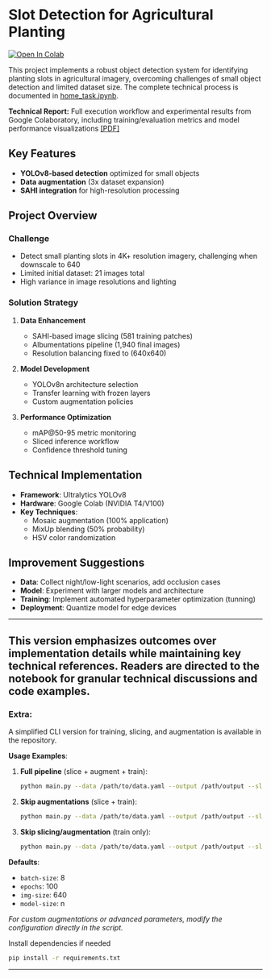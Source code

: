 # Slot Detection for Agricultural Planting

[![Open In Colab](https://colab.research.google.com/assets/colab-badge.svg)](https://colab.research.google.com/github/eriklemy/slots_detection/blob/main/notebook/home_task.ipynb)

This project implements a robust object detection system for identifying planting slots in agricultural imagery, overcoming challenges of small object detection and limited dataset size. The complete technical process is documented in [home_task.ipynb](notebook/home_task.ipynb).

**Technical Report:** Full execution workflow and experimental results from Google Colaboratory, including training/evaluation metrics and model performance visualizations [[PDF]](notebook/home_task.pdf)

## Key Features
- **YOLOv8-based detection** optimized for small objects
- **Data augmentation** (3x dataset expansion)
- **SAHI integration** for high-resolution processing

## Project Overview

### Challenge
- Detect small planting slots in 4K+ resolution imagery, challenging when downscale to 640
- Limited initial dataset: 21 images total
- High variance in image resolutions and lighting

### Solution Strategy
1. **Data Enhancement**
   - SAHI-based image slicing (581 training patches)
   - Albumentations pipeline (1,940 final images)
   - Resolution balancing fixed to (640x640)

2. **Model Development**
   - YOLOv8n architecture selection
   - Transfer learning with frozen layers
   - Custom augmentation policies

3. **Performance Optimization**
   - mAP@50-95 metric monitoring
   - Sliced inference workflow
   - Confidence threshold tuning

## Technical Implementation
- **Framework**: Ultralytics YOLOv8
- **Hardware**: Google Colab (NVIDIA T4/V100)
- **Key Techniques**:
  - Mosaic augmentation (100% application)
  - MixUp blending (50% probability)
  - HSV color randomization

## Improvement Suggestions
- **Data**: Collect night/low-light scenarios, add occlusion cases
- **Model**: Experiment with larger models and architecture
- **Training**: Implement automated hyperparameter optimization (tunning)
- **Deployment**: Quantize model for edge devices

---

This version emphasizes outcomes over implementation details while maintaining key technical references. Readers are directed to the notebook for granular technical discussions and code examples.
---

### Extra:  
A simplified CLI version for training, slicing, and augmentation is available in the repository.  

**Usage Examples**:  
1. **Full pipeline** (slice + augment + train):  
   ```bash  
   python main.py --data /path/to/data.yaml --output /path/output --slice-size 640 --overlap-ratio 0.2  
   ```  

2. **Skip augmentations** (slice + train):  
   ```bash  
   python main.py --data /path/to/data.yaml --output /path/output --slice-size 640 --overlap-ratio 0.2 --skip-augmentations  
   ```  

3. **Skip slicing/augmentation** (train only):  
   ```bash  
   python main.py --data /path/to/data.yaml --output /path/output --slice-size 640 --overlap-ratio 0.2 --skip-augmentations --skip-slicing  
   ```  

**Defaults**:  
- `batch-size`: 8  
- `epochs`: 100  
- `img-size`: 640  
- `model-size`: n  

*For custom augmentations or advanced parameters, modify the configuration directly in the script.*  

Install dependencies if needed
```bash  
pip install -r requirements.txt
```  
---
